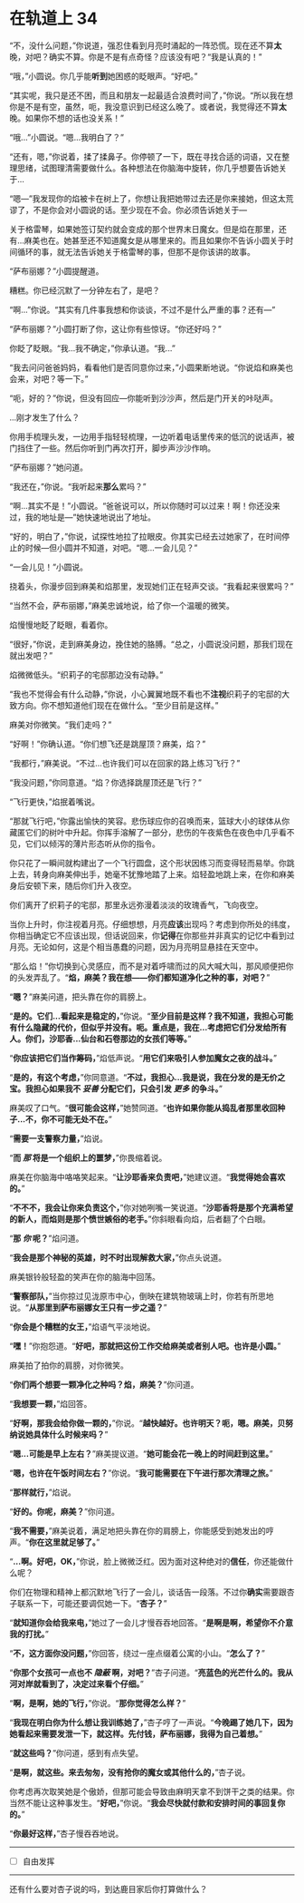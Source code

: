 # 在轨道上 34

“不，没什么问题，”你说道，强忍住看到月亮时涌起的一阵恐慌。现在还不算**太**晚，对吧？确实不算。你是不是有点奇怪？应该没有吧？“我是认真的！”

“哦，”小圆说。你几乎能**听到**她困惑的眨眼声。“好吧。”

“其实呢，我只是还不困，而且和朋友一起最适合浪费时间了，”你说。“所以我在想你是不是有空，虽然，呃，我没意识到已经这么晚了。或者说，我觉得还不算**太**晚。如果你不想的话也没关系！”

“哦...”小圆说。“嗯...我明白了？”

“还有，嗯，”你说着，揉了揉鼻子。你停顿了一下，既在寻找合适的词语，又在整理思绪，试图理清需要做什么。各种想法在你脑海中旋转，你几乎想要告诉她关于...

“嗯—”我发现你的焰被卡在树上了，你想让我把她带过去还是你来接她，但这太荒谬了，不是你会对小圆说的话。至少现在不会。你必须告诉她关于—

关于格雷琴，如果她签订契约就会变成的那个世界末日魔女。但是焰在那里，还有...麻美也在。她甚至还不知道魔女是从哪里来的。而且如果你不告诉小圆关于时间循环的事，就无法告诉她关于格雷琴的事，但那不是你该讲的故事。

“萨布丽娜？”小圆提醒道。

糟糕。你已经沉默了一分钟左右了，是吧？

“啊...”你说。“其实有几件事我想和你谈谈，不过不是什么严重的事？还有—”

“萨布丽娜？”小圆打断了你，这让你有些惊讶。“你还好吗？”

你眨了眨眼。“我...我不确定，”你承认道。“我...”

“我去问问爸爸妈妈，看看他们是否同意你过来，”小圆果断地说。“你说焰和麻美也会来，对吧？等一下。”

“呃，好的？”你说，但没有回应—你能听到沙沙声，然后是门开关的咔哒声。

...刚才发生了什么？

你用手梳理头发，一边用手指轻轻梳理，一边听着电话里传来的低沉的说话声，被门挡住了一些。然后你听到门再次打开，脚步声沙沙作响。

“萨布丽娜？”她问道。

“我还在，”你说。“我听起来**那么**累吗？”

“啊...其实不是！”小圆说。“爸爸说可以，所以你随时可以过来！啊！你还没来过，我的地址是—”她快速地说出了地址。

“好的，明白了，”你说，试探性地拉了拉眼皮。你其实已经去过她家了，在时间停止的时候—但小圆并不知道，对吧。“嗯...一会儿见？”

“一会儿见！”小圆说。

挠着头，你漫步回到麻美和焰那里，发现她们正在轻声交谈。“我看起来很累吗？”

“当然不会，萨布丽娜，”麻美忠诚地说，给了你一个温暖的微笑。

焰慢慢地眨了眨眼，看着你。

“很好，”你说，走到麻美身边，挽住她的胳膊。“总之，小圆说没问题，那我们现在就出发吧？”

焰微微低头。“织莉子的宅邸那边没有动静。”

“我也不觉得会有什么动静，”你说，小心翼翼地既不看也不**注视**织莉子的宅邸的大致方向。你不想知道他们现在在做什么。“至少目前是这样。”

麻美对你微笑。“我们走吗？”

“好啊！”你确认道。“你们想飞还是跳屋顶？麻美，焰？”

“我都行，”麻美说。“不过...也许我们可以在回家的路上练习飞行？”

“我没问题，”你同意道。“焰？你选择跳屋顶还是飞行？”

“飞行更快，”焰抿着嘴说。

“那就飞行吧，”你露出愉快的笑容。悲伤球应你的召唤而来，篮球大小的球体从你藏匿它们的树叶中升起。你挥手溶解了一部分，悲伤的午夜紫色在夜色中几乎看不见，它们以倾泻的薄片形态听从你的指令。

你只花了一瞬间就构建出了一个飞行圆盘，这个形状因练习而变得轻而易举。你跳上去，转身向麻美伸出手，她毫不犹豫地踏了上来。焰轻盈地跳上来，在你和麻美身后安顿下来，随后你们升入夜空。

你们离开了织莉子的宅邸，那里永远弥漫着淡淡的玫瑰香气，飞向夜空。

当你上升时，你注视着月亮。仔细想想，月亮**应该**出现吗？考虑到你所处的纬度，你相当确定它不应该出现，但话说回来，你**记得**在你那些并非真实的记忆中看到过月亮。无论如何，这是个相当愚蠢的问题，因为月亮明显悬挂在天空中。

“那么焰！”你切换到心灵感应，而不是对着呼啸而过的风大喊大叫，那风顺便把你的头发弄乱了。“**焰，麻美？我在想——你们都知道净化之种的事，对吧？**”

“**嗯？**”麻美问道，把头靠在你的肩膀上。

“**是的。它们...**看起来**是稳定的，**”你说。“**至少目前是这样？我不知道，我担心可能有什么隐藏的代价，但似乎并没有。呃。重点是，我在...考虑把它们分发给所有人。你们，沙耶香...仙台和石卷那边的女孩们等等。**”

“**你应该把它们当作筹码，**”焰低声说。“**用它们来吸引人参加魔女之夜的战斗。**”

“**是的，有这个考虑，**”你同意道。“**不过，我担心...我是说，我在分发的是无价之宝。我担心如果我不 _妥善_ 分配它们，只会引发 _更多_ 的争斗。**”

麻美叹了口气。“**很可能会这样，**”她赞同道。“**也许如果你能从捣乱者那里收回种子...不，你不可能无处不在。**”

“**需要一支警察力量，**”焰说。

“**而 _那_ 将是一个组织上的噩梦，**”你畏缩着说。

麻美在你脑海中咯咯笑起来。“**让沙耶香来负责吧，**”她建议道。“**我觉得她会喜欢的。**”

“**不不不，我会让你来负责这个，**”你对她咧嘴一笑说道。“**沙耶香将是那个充满希望的新人，而焰则是那个愤世嫉俗的老手。**”你斜眼看向焰，后者翻了个白眼。

“**那 _你_ 呢？**”焰问道。

“**我会是那个神秘的英雄，时不时出现解救大家，**”你点头说道。

麻美银铃般轻盈的笑声在你的脑海中回荡。

“**警察部队，**”当你掠过见泷原市中心，倒映在建筑物玻璃上时，你若有所思地说。“**从那里到萨布丽娜女王只有一步之遥？**”

“**你会是个糟糕的女王，**”焰语气平淡地说。

“**嘿！**”你抱怨道。“**好吧，那就把这份工作交给麻美或者别人吧。也许是小圆。**”

麻美拍了拍你的肩膀，对你微笑。

“**你们两个想要一颗净化之种吗？焰，麻美？**”你问道。

“**我想要一颗，**”焰回答。

“**好啊，那我会给你做一颗的，**”你说。“**越快越好。也许明天？呃，嗯。麻美，贝努纳说她具体什么时候来吗？**”

“**嗯...可能是早上左右？**”麻美提议道。“**她可能会花一晚上的时间赶到这里。**”

“**嗯，**也许**在午饭时间左右？**”你说。“**我可能需要在下午进行那次清理之旅。**”

“**那样就行，**”焰说。

“**好的。你呢，麻美？**”你问道。

“**我不需要，**”麻美说着，满足地把头靠在你的肩膀上，你能感受到她发出的哼声。“**你在这里就足够了。**”

“**...啊。好吧，OK，**”你说，脸上微微泛红。因为面对这种绝对的**信任**，你还能做什么呢？

你们在物理和精神上都沉默地飞行了一会儿，谈话告一段落。不过你**确实**需要跟杏子联系一下，可能还要调侃她一下。“**杏子？**”

“**就知道你会给我来电，**”她过了一会儿才慢吞吞地回答。“**是啊是啊，希望你不介意我的打扰。**”

“**不，这方面你没问题，**”你回答，绕过一座点缀着公寓的小山。“**怎么了？**”

“**你那个女孩可一点也不 _隐蔽_ 啊，对吧？**”杏子问道。“**亮蓝色的光芒什么的。我从河对岸就看到了，决定过来看个仔细。**”

“**啊，是啊，她的飞行，**”你说。“**那你觉得怎么样？**”

“**我现在明白你为什么想让我训练她了，**”杏子哼了一声说。“**今晚踢了她几下，因为她看起来需要发泄一下，就这样。先付钱，萨布丽娜，我得为自己着想。**”

“**就这些吗？**”你问道，感到有点失望。

“**是啊，就这些。来去匆匆，没有抢你的魔女或其他什么的，**”杏子说。

你考虑再次取笑她是个傲娇，但那可能会导致由麻明天拿不到饼干之类的结果。你当然不能让这种事发生。“**好吧，**”你说。“**我会尽快就付款和安排时间的事回复你的。**”

“**你最好这样，**”杏子慢吞吞地说。

---

- [ ] 自由发挥

---

还有什么要对杏子说的吗，到达鹿目家后你打算做什么？
